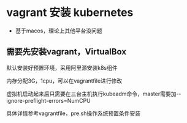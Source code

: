 # vagrant 安装 kubernetes
- 基于macos，理论上其他平台没问题

## 需要先安装vagrant，VirtualBox
默认安装好预置环境，采用阿里源安装k8s组件

内存分配3G，1cpu，可以在vagrantfile进行修改

虚拟机启动起来后只需要在三台主机执行kubeadm命令，master需要加--ignore-preflight-errors=NumCPU

具体详情参考vagrantfile，pre.sh操作系统预置条件安装
